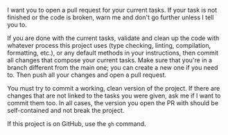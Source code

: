 I want you to open a pull request for your current tasks. If your task is not finished or the code is broken, warn me and don't go further unless I tell you to.

If you are done with the current tasks, validate and clean up the code with whatever process this project uses (type checking, linting, compilation, formatting, etc.), or any default methods in your instructions, then commit all changes that compose your current tasks. Make sure that you're in a branch different from the main one; you can create a new one if you need to. Then push all your changes and open a pull request.

You must try to commit a working, clean version of the project. If there are changes that are not linked to the tasks you were given, ask me if I want to commit them too. In all cases, the version you open the PR with should be self-contained and not break the project.

If this project is on GitHub, use the `gh` command.
